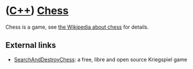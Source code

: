 # ([C++](Cpp.md)) [Chess](CppChess.md)

Chess is a game, see [the Wikipedia about chess](https://en.wikipedia.org/wiki/Chess) for details.

## External links

 * [SearchAndDestroyChess](https://github.com/richelbilderbeek/SearchAndDestroyChess): a free, libre and open source Kriegspiel game
